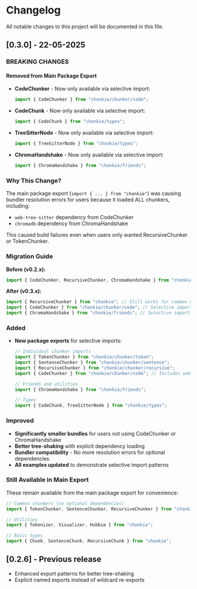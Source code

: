 # Changelog

All notable changes to this project will be documented in this file.

## [0.3.0] - 22-05-2025

### BREAKING CHANGES

#### Removed from Main Package Export
- **CodeChunker** - Now only available via selective import:
  ```typescript
  import { CodeChunker } from "chonkie/chunker/code";
  ```
- **CodeChunk** - Now only available via selective import:
  ```typescript
  import { CodeChunk } from "chonkie/types";
  ```
- **TreeSitterNode** - Now only available via selective import:
  ```typescript
  import { TreeSitterNode } from "chonkie/types";
  ```
- **ChromaHandshake** - Now only available via selective import:
  ```typescript
  import { ChromaHandshake } from "chonkie/friends";
  ```

### Why This Change?

The main package export (`import { ... } from "chonkie"`) was causing bundler resolution errors for users because it loaded ALL chunkers, including:
- `web-tree-sitter` dependency from CodeChunker
- `chromadb` dependency from ChromaHandshake

This caused build failures even when users only wanted RecursiveChunker or TokenChunker.

### Migration Guide

**Before (v0.2.x):**
```typescript
import { CodeChunker, RecursiveChunker, ChromaHandshake } from "chonkie";
```

**After (v0.3.x):**
```typescript
import { RecursiveChunker } from "chonkie"; // Still works for common chunkers
import { CodeChunker } from "chonkie/chunker/code"; // Selective import required
import { ChromaHandshake } from "chonkie/friends"; // Selective import required
```

### Added

- **New package exports** for selective imports:
  ```typescript
  // Individual chunker imports
  import { TokenChunker } from "chonkie/chunker/token";
  import { SentenceChunker } from "chonkie/chunker/sentence";
  import { RecursiveChunker } from "chonkie/chunker/recursive";
  import { CodeChunker } from "chonkie/chunker/code"; // Includes web-tree-sitter
  
  // Friends and utilities
  import { ChromaHandshake } from "chonkie/friends";
  
  // Types
  import { CodeChunk, TreeSitterNode } from "chonkie/types";
  ```

### Improved

- **Significantly smaller bundles** for users not using CodeChunker or ChromaHandshake
- **Better tree-shaking** with explicit dependency loading
- **Bundler compatibility** - No more resolution errors for optional dependencies
- **All examples updated** to demonstrate selective import patterns

### Still Available in Main Export

These remain available from the main package export for convenience:
```typescript
// Common chunkers (no optional dependencies)
import { TokenChunker, SentenceChunker, RecursiveChunker } from "chonkie";

// Utilities
import { Tokenizer, Visualizer, Hubbie } from "chonkie";

// Basic types
import { Chunk, SentenceChunk, RecursiveChunk } from "chonkie";
```

## [0.2.6] - Previous release

- Enhanced export patterns for better tree-shaking
- Explicit named exports instead of wildcard re-exports
